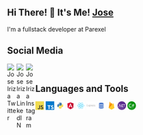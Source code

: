 ## Hi There! 👋 It's Me! [Jose](https://joseiriza.github.io/)
I'm a fullstack developer at Parexel

## Social Media
<a href="https://twitter.com/Jose_Iriza">
<img align="left" alt="Jose Iriza Twitter" width="22px" src="https://icongr.am/fontawesome/twitter.svg?size=128&color=70c8ff" />
</a>
<a href="https://www.linkedin.com/in/josé-ángel-iriza-rivas-25a98811a/">
<img align="left" alt="Jose Iriza LinkedIN" width="22px" src="https://icongr.am/fontawesome/linkedin.svg?size=128&color=70c8ff" />
</a>
<a href="https://www.instagram.com/joseairiza">
<img align="left" alt="Jose Iriza Instagram" width="22px" src="https://icongr.am/fontawesome/instagram.svg?size=128&color=70c8ff" />
</a>
<br/>

## Languages and Tools
<code><img height="20" src="https://raw.githubusercontent.com/github/explore/80688e429a7d4ef2fca1e82350fe8e3517d3494d/topics/javascript/javascript.png"></code>
<code><img height="20" src="https://raw.githubusercontent.com/github/explore/80688e429a7d4ef2fca1e82350fe8e3517d3494d/topics/typescript/typescript.png"></code>
<code><img height="20" src="https://raw.githubusercontent.com/github/explore/80688e429a7d4ef2fca1e82350fe8e3517d3494d/topics/python/python.png"></code>
<code><img height="20" src="https://raw.githubusercontent.com/github/explore/80688e429a7d4ef2fca1e82350fe8e3517d3494d/topics/angular/angular.png"></code>
<code><img height="20" src="https://raw.githubusercontent.com/github/explore/80688e429a7d4ef2fca1e82350fe8e3517d3494d/topics/react/react.png"></code>
<code><img height="20" src="https://raw.githubusercontent.com/github/explore/80688e429a7d4ef2fca1e82350fe8e3517d3494d/topics/express/express.png"></code>
<code><img height="20" src="https://raw.githubusercontent.com/github/explore/80688e429a7d4ef2fca1e82350fe8e3517d3494d/topics/sql/sql.png"></code>
<code><img height="20" src="https://raw.githubusercontent.com/github/explore/80688e429a7d4ef2fca1e82350fe8e3517d3494d/topics/firebase/firebase.png"></code>
<code><img height="20" src="https://raw.githubusercontent.com/github/explore/80688e429a7d4ef2fca1e82350fe8e3517d3494d/topics/dotnet/dotnet.png"></code>
<code><img height="20" src="https://raw.githubusercontent.com/github/explore/80688e429a7d4ef2fca1e82350fe8e3517d3494d/topics/csharp/csharp.png"></code>

